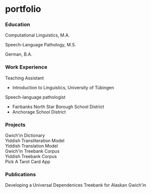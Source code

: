 # portfolio

### Education
Computational Linguistics, M.A.

Speech-Language Pathology, M.S.

German, B.A.

### Work Experience
Teaching Assistant 
- Introduction to Linguistics, University of Tübingen

Speech-language pathologist 
- Fairbanks North Star Borough School District
- Anchorage School District

### Projects
Gwich'in Dictionary  
Yiddish Transliteration Model  
Yiddish Translation Model  
Gwich'in Treebank Corpus  
Yiddish Treebank Corpus  
Pick A Tarot Card App  

### Publications 
Developing a Universal Dependenices Treebank for Alaskan Gwich'in
